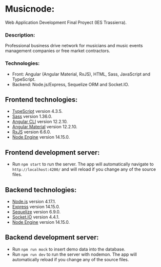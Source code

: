 # Musicnode: 
Web Application Development Final Proyect (IES Trassierra).

### Description:
Professional business drive network for musicians and music events management companies or free market contractors.  

### Technologies:
- Front: Angular (Angular Material, RxJS), HTML, Sass, JavaScript and TypeScript.
- Backend: Node.js/Express, Sequelize ORM and Socket.IO.

## Frontend technologies:
- [TypeScript](https://www.typescriptlang.org/) version 4.3.5.
- [Sass](https://sass-lang.com/) version 1.36.0.
- [Angular CLI](https://angular.io/cli) version 12.2.10.
- [Angular Material](https://material.angular.io/) version 12.2.10.
- [RxJS](https://rxjs.dev/) version 6.6.0.
- [Node Engine](https://nodejs.org/en/) version 14.15.0.

## Frontend development server:
- Run `npm start` to run the server. The app will automatically navigate to `http://localhost:4200/` and will reload if you change any of the source files.

## Backend technologies:
- [Node.js](https://nodejs.org/en/) version 4.17.1.
- [Express](https://expressjs.com/) version 14.15.0.
- [Sequelize](https://sequelize.org/master/manual/getting-started.html) version 6.9.0.
- [Socket.IO](https://socket.io/) version 4.4.1.
- [Node Engine](https://nodejs.org/en/) version 14.15.0.

## Backend development server:
- Run `npm run mock` to insert demo data into the database.
- Run `npm run dev` to run the server with nodemon. The app will automatically reload if you change any of the source files.

